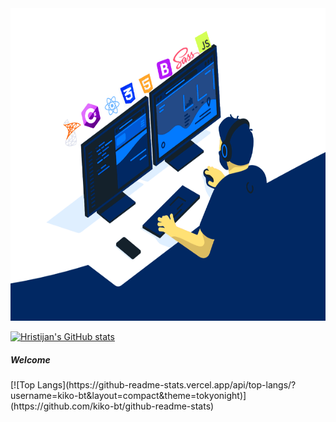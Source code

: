 <img src="forGitHub.gif" alt="myReadme" width="1000" height="500" />

[![Hristijan's GitHub stats](https://github-readme-stats.vercel.app/api?username=kiko-bt&show_icons=true&theme=tokyonight)](https://github.com/anuraghazra/github-readme-stats)
<h5>Welcome</h5>
[![Top Langs](https://github-readme-stats.vercel.app/api/top-langs/?username=kiko-bt&layout=compact&theme=tokyonight)](https://github.com/kiko-bt/github-readme-stats)
